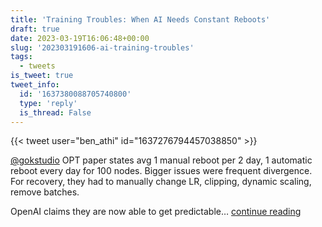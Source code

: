 ```yaml
---
title: 'Training Troubles: When AI Needs Constant Reboots'
draft: true
date: 2023-03-19T16:06:48+00:00
slug: '202303191606-ai-training-troubles'
tags:
  - tweets
is_tweet: true
tweet_info:
  id: '1637380088705740800'
  type: 'reply'
  is_thread: False
---
```




{{< tweet user="ben_athi" id="1637276794457038850" >}}

[@gokstudio](https://x.com/gokstudio) OPT paper states avg 1 manual reboot per 2 day, 1 automatic reboot every day for 100 nodes. Bigger issues were frequent divergence. For recovery, they had to manually change LR, clipping, dynamic scaling, remove batches. 

OpenAI claims they are now able to get predictable… [continue reading](https://x.com/sytelus/status/1637380088705740800)
